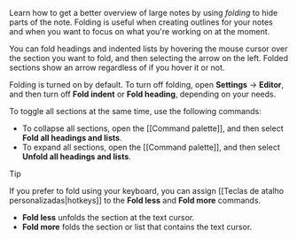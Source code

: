 Learn how to get a better overview of large notes by using _folding_ to hide parts of the note. Folding is useful when creating outlines for your notes and when you want to focus on what you're working on at the moment.

You can fold headings and indented lists by hovering the mouse cursor over the section you want to fold, and then selecting the arrow on the left. Folded sections show an arrow regardless of if you hover it or not.

Folding is turned on by default. To turn off folding, open **Settings** → **Editor**, and then turn off **Fold indent** or **Fold heading**, depending on your needs.

To toggle all sections at the same time, use the following commands:

- To collapse all sections, open the [[Command palette]], and then select **Fold all headings and lists**.
- To expand all sections, open the [[Command palette]], and then select **Unfold all headings and lists**.

> [!tip]
> If you prefer to fold using your keyboard, you can assign [[Teclas de atalho personalizadas|hotkeys]] to the **Fold less** and **Fold more** commands.
>
> - **Fold less** unfolds the section at the text cursor.
> - **Fold more** folds the section or list that contains the text cursor.
